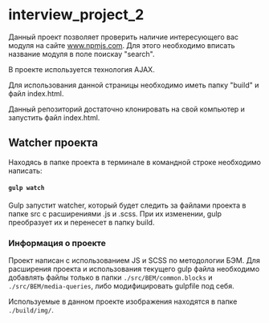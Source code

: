 # interview_project_2

Данный проект позволяет проверить наличие интересующего вас модуля на сайте www.npmjs.com.
Для этого необходимо вписать название модуля в поле поискау "search".

В проекте используется технология AJAX.

Для использования данной страницы необходимо иметь папку "build" и файл index.html.

Данный репозиторий достаточно клонировать на свой компьютер и запустить файл index.html.

## Watcher проекта ##

Находясь в папке проекта в терминале в командной строке необходимо написать: 

#### ` gulp watch ` #### 

Gulp запустит watcher, который будет следить за файлами проекта в папке src с расширениями .js и .scss. 
При их изменении, gulp преобразует их и перенесет в папку build. 

### Информация о проекте ###

Проект написан с использованием JS и SCSS по методологии БЭМ. 
Для расширения проекта и использования текущего gulp файла необходимо добавлять файлы только в папки ` ./src/BEM/common.blocks ` и ` ./src/BEM/media-queries `, либо модифицировать gulpfile под себя.

Используемые в данном проекте изображения находятся в папке ` ./build/img/ `.